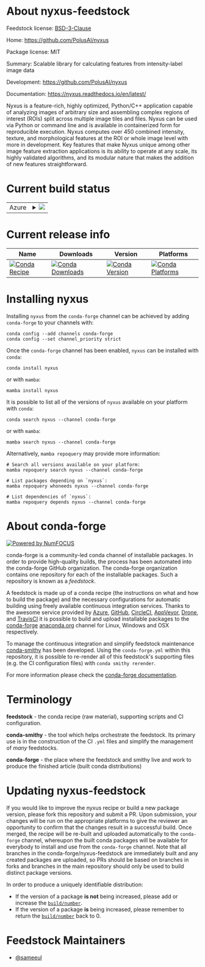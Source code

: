 About nyxus-feedstock
=====================

Feedstock license: [BSD-3-Clause](https://github.com/conda-forge/nyxus-feedstock/blob/main/LICENSE.txt)

Home: https://github.com/PolusAI/nyxus

Package license: MIT

Summary: Scalable library for calculating features from intensity-label image data

Development: https://github.com/PolusAI/nyxus

Documentation: https://nyxus.readthedocs.io/en/latest/

Nyxus is a feature-rich, highly optimized, Python/C++ application capable of analyzing images
of arbitrary size and assembling complex regions of interest (ROIs) split across multiple image
tiles and files. Nyxus can be used via Python or command line and is available in containerized
form for reproducible execution. Nyxus computes over 450 combined intensity, texture, and
morphological features at the ROI or whole image level with more in development.
Key features that make Nyxus unique among other image feature extraction applications is its
ability to operate at any scale, its highly validated algorithms,
and its modular nature that makes the addition of new features straightforward.


Current build status
====================


<table>
    
  <tr>
    <td>Azure</td>
    <td>
      <details>
        <summary>
          <a href="https://dev.azure.com/conda-forge/feedstock-builds/_build/latest?definitionId=17790&branchName=main">
            <img src="https://dev.azure.com/conda-forge/feedstock-builds/_apis/build/status/nyxus-feedstock?branchName=main">
          </a>
        </summary>
        <table>
          <thead><tr><th>Variant</th><th>Status</th></tr></thead>
          <tbody><tr>
              <td>linux_64_cuda_compiler_version12.9libarrow18.1python3.10.____cpython</td>
              <td>
                <a href="https://dev.azure.com/conda-forge/feedstock-builds/_build/latest?definitionId=17790&branchName=main">
                  <img src="https://dev.azure.com/conda-forge/feedstock-builds/_apis/build/status/nyxus-feedstock?branchName=main&jobName=linux&configuration=linux%20linux_64_cuda_compiler_version12.9libarrow18.1python3.10.____cpython" alt="variant">
                </a>
              </td>
            </tr><tr>
              <td>linux_64_cuda_compiler_version12.9libarrow18.1python3.11.____cpython</td>
              <td>
                <a href="https://dev.azure.com/conda-forge/feedstock-builds/_build/latest?definitionId=17790&branchName=main">
                  <img src="https://dev.azure.com/conda-forge/feedstock-builds/_apis/build/status/nyxus-feedstock?branchName=main&jobName=linux&configuration=linux%20linux_64_cuda_compiler_version12.9libarrow18.1python3.11.____cpython" alt="variant">
                </a>
              </td>
            </tr><tr>
              <td>linux_64_cuda_compiler_version12.9libarrow18.1python3.12.____cpython</td>
              <td>
                <a href="https://dev.azure.com/conda-forge/feedstock-builds/_build/latest?definitionId=17790&branchName=main">
                  <img src="https://dev.azure.com/conda-forge/feedstock-builds/_apis/build/status/nyxus-feedstock?branchName=main&jobName=linux&configuration=linux%20linux_64_cuda_compiler_version12.9libarrow18.1python3.12.____cpython" alt="variant">
                </a>
              </td>
            </tr><tr>
              <td>linux_64_cuda_compiler_version12.9libarrow18.1python3.13.____cp313</td>
              <td>
                <a href="https://dev.azure.com/conda-forge/feedstock-builds/_build/latest?definitionId=17790&branchName=main">
                  <img src="https://dev.azure.com/conda-forge/feedstock-builds/_apis/build/status/nyxus-feedstock?branchName=main&jobName=linux&configuration=linux%20linux_64_cuda_compiler_version12.9libarrow18.1python3.13.____cp313" alt="variant">
                </a>
              </td>
            </tr><tr>
              <td>linux_64_cuda_compiler_version12.9libarrow19.0python3.10.____cpython</td>
              <td>
                <a href="https://dev.azure.com/conda-forge/feedstock-builds/_build/latest?definitionId=17790&branchName=main">
                  <img src="https://dev.azure.com/conda-forge/feedstock-builds/_apis/build/status/nyxus-feedstock?branchName=main&jobName=linux&configuration=linux%20linux_64_cuda_compiler_version12.9libarrow19.0python3.10.____cpython" alt="variant">
                </a>
              </td>
            </tr><tr>
              <td>linux_64_cuda_compiler_version12.9libarrow19.0python3.11.____cpython</td>
              <td>
                <a href="https://dev.azure.com/conda-forge/feedstock-builds/_build/latest?definitionId=17790&branchName=main">
                  <img src="https://dev.azure.com/conda-forge/feedstock-builds/_apis/build/status/nyxus-feedstock?branchName=main&jobName=linux&configuration=linux%20linux_64_cuda_compiler_version12.9libarrow19.0python3.11.____cpython" alt="variant">
                </a>
              </td>
            </tr><tr>
              <td>linux_64_cuda_compiler_version12.9libarrow19.0python3.12.____cpython</td>
              <td>
                <a href="https://dev.azure.com/conda-forge/feedstock-builds/_build/latest?definitionId=17790&branchName=main">
                  <img src="https://dev.azure.com/conda-forge/feedstock-builds/_apis/build/status/nyxus-feedstock?branchName=main&jobName=linux&configuration=linux%20linux_64_cuda_compiler_version12.9libarrow19.0python3.12.____cpython" alt="variant">
                </a>
              </td>
            </tr><tr>
              <td>linux_64_cuda_compiler_version12.9libarrow19.0python3.13.____cp313</td>
              <td>
                <a href="https://dev.azure.com/conda-forge/feedstock-builds/_build/latest?definitionId=17790&branchName=main">
                  <img src="https://dev.azure.com/conda-forge/feedstock-builds/_apis/build/status/nyxus-feedstock?branchName=main&jobName=linux&configuration=linux%20linux_64_cuda_compiler_version12.9libarrow19.0python3.13.____cp313" alt="variant">
                </a>
              </td>
            </tr><tr>
              <td>linux_64_cuda_compiler_version12.9libarrow20.0python3.10.____cpython</td>
              <td>
                <a href="https://dev.azure.com/conda-forge/feedstock-builds/_build/latest?definitionId=17790&branchName=main">
                  <img src="https://dev.azure.com/conda-forge/feedstock-builds/_apis/build/status/nyxus-feedstock?branchName=main&jobName=linux&configuration=linux%20linux_64_cuda_compiler_version12.9libarrow20.0python3.10.____cpython" alt="variant">
                </a>
              </td>
            </tr><tr>
              <td>linux_64_cuda_compiler_version12.9libarrow20.0python3.11.____cpython</td>
              <td>
                <a href="https://dev.azure.com/conda-forge/feedstock-builds/_build/latest?definitionId=17790&branchName=main">
                  <img src="https://dev.azure.com/conda-forge/feedstock-builds/_apis/build/status/nyxus-feedstock?branchName=main&jobName=linux&configuration=linux%20linux_64_cuda_compiler_version12.9libarrow20.0python3.11.____cpython" alt="variant">
                </a>
              </td>
            </tr><tr>
              <td>linux_64_cuda_compiler_version12.9libarrow20.0python3.12.____cpython</td>
              <td>
                <a href="https://dev.azure.com/conda-forge/feedstock-builds/_build/latest?definitionId=17790&branchName=main">
                  <img src="https://dev.azure.com/conda-forge/feedstock-builds/_apis/build/status/nyxus-feedstock?branchName=main&jobName=linux&configuration=linux%20linux_64_cuda_compiler_version12.9libarrow20.0python3.12.____cpython" alt="variant">
                </a>
              </td>
            </tr><tr>
              <td>linux_64_cuda_compiler_version12.9libarrow20.0python3.13.____cp313</td>
              <td>
                <a href="https://dev.azure.com/conda-forge/feedstock-builds/_build/latest?definitionId=17790&branchName=main">
                  <img src="https://dev.azure.com/conda-forge/feedstock-builds/_apis/build/status/nyxus-feedstock?branchName=main&jobName=linux&configuration=linux%20linux_64_cuda_compiler_version12.9libarrow20.0python3.13.____cp313" alt="variant">
                </a>
              </td>
            </tr><tr>
              <td>linux_64_cuda_compiler_version12.9libarrow21.0python3.10.____cpython</td>
              <td>
                <a href="https://dev.azure.com/conda-forge/feedstock-builds/_build/latest?definitionId=17790&branchName=main">
                  <img src="https://dev.azure.com/conda-forge/feedstock-builds/_apis/build/status/nyxus-feedstock?branchName=main&jobName=linux&configuration=linux%20linux_64_cuda_compiler_version12.9libarrow21.0python3.10.____cpython" alt="variant">
                </a>
              </td>
            </tr><tr>
              <td>linux_64_cuda_compiler_version12.9libarrow21.0python3.11.____cpython</td>
              <td>
                <a href="https://dev.azure.com/conda-forge/feedstock-builds/_build/latest?definitionId=17790&branchName=main">
                  <img src="https://dev.azure.com/conda-forge/feedstock-builds/_apis/build/status/nyxus-feedstock?branchName=main&jobName=linux&configuration=linux%20linux_64_cuda_compiler_version12.9libarrow21.0python3.11.____cpython" alt="variant">
                </a>
              </td>
            </tr><tr>
              <td>linux_64_cuda_compiler_version12.9libarrow21.0python3.12.____cpython</td>
              <td>
                <a href="https://dev.azure.com/conda-forge/feedstock-builds/_build/latest?definitionId=17790&branchName=main">
                  <img src="https://dev.azure.com/conda-forge/feedstock-builds/_apis/build/status/nyxus-feedstock?branchName=main&jobName=linux&configuration=linux%20linux_64_cuda_compiler_version12.9libarrow21.0python3.12.____cpython" alt="variant">
                </a>
              </td>
            </tr><tr>
              <td>linux_64_cuda_compiler_version12.9libarrow21.0python3.13.____cp313</td>
              <td>
                <a href="https://dev.azure.com/conda-forge/feedstock-builds/_build/latest?definitionId=17790&branchName=main">
                  <img src="https://dev.azure.com/conda-forge/feedstock-builds/_apis/build/status/nyxus-feedstock?branchName=main&jobName=linux&configuration=linux%20linux_64_cuda_compiler_version12.9libarrow21.0python3.13.____cp313" alt="variant">
                </a>
              </td>
            </tr><tr>
              <td>linux_64_cuda_compiler_versionNonelibarrow18.1python3.10.____cpython</td>
              <td>
                <a href="https://dev.azure.com/conda-forge/feedstock-builds/_build/latest?definitionId=17790&branchName=main">
                  <img src="https://dev.azure.com/conda-forge/feedstock-builds/_apis/build/status/nyxus-feedstock?branchName=main&jobName=linux&configuration=linux%20linux_64_cuda_compiler_versionNonelibarrow18.1python3.10.____cpython" alt="variant">
                </a>
              </td>
            </tr><tr>
              <td>linux_64_cuda_compiler_versionNonelibarrow18.1python3.11.____cpython</td>
              <td>
                <a href="https://dev.azure.com/conda-forge/feedstock-builds/_build/latest?definitionId=17790&branchName=main">
                  <img src="https://dev.azure.com/conda-forge/feedstock-builds/_apis/build/status/nyxus-feedstock?branchName=main&jobName=linux&configuration=linux%20linux_64_cuda_compiler_versionNonelibarrow18.1python3.11.____cpython" alt="variant">
                </a>
              </td>
            </tr><tr>
              <td>linux_64_cuda_compiler_versionNonelibarrow18.1python3.12.____cpython</td>
              <td>
                <a href="https://dev.azure.com/conda-forge/feedstock-builds/_build/latest?definitionId=17790&branchName=main">
                  <img src="https://dev.azure.com/conda-forge/feedstock-builds/_apis/build/status/nyxus-feedstock?branchName=main&jobName=linux&configuration=linux%20linux_64_cuda_compiler_versionNonelibarrow18.1python3.12.____cpython" alt="variant">
                </a>
              </td>
            </tr><tr>
              <td>linux_64_cuda_compiler_versionNonelibarrow18.1python3.13.____cp313</td>
              <td>
                <a href="https://dev.azure.com/conda-forge/feedstock-builds/_build/latest?definitionId=17790&branchName=main">
                  <img src="https://dev.azure.com/conda-forge/feedstock-builds/_apis/build/status/nyxus-feedstock?branchName=main&jobName=linux&configuration=linux%20linux_64_cuda_compiler_versionNonelibarrow18.1python3.13.____cp313" alt="variant">
                </a>
              </td>
            </tr><tr>
              <td>linux_64_cuda_compiler_versionNonelibarrow19.0python3.10.____cpython</td>
              <td>
                <a href="https://dev.azure.com/conda-forge/feedstock-builds/_build/latest?definitionId=17790&branchName=main">
                  <img src="https://dev.azure.com/conda-forge/feedstock-builds/_apis/build/status/nyxus-feedstock?branchName=main&jobName=linux&configuration=linux%20linux_64_cuda_compiler_versionNonelibarrow19.0python3.10.____cpython" alt="variant">
                </a>
              </td>
            </tr><tr>
              <td>linux_64_cuda_compiler_versionNonelibarrow19.0python3.11.____cpython</td>
              <td>
                <a href="https://dev.azure.com/conda-forge/feedstock-builds/_build/latest?definitionId=17790&branchName=main">
                  <img src="https://dev.azure.com/conda-forge/feedstock-builds/_apis/build/status/nyxus-feedstock?branchName=main&jobName=linux&configuration=linux%20linux_64_cuda_compiler_versionNonelibarrow19.0python3.11.____cpython" alt="variant">
                </a>
              </td>
            </tr><tr>
              <td>linux_64_cuda_compiler_versionNonelibarrow19.0python3.12.____cpython</td>
              <td>
                <a href="https://dev.azure.com/conda-forge/feedstock-builds/_build/latest?definitionId=17790&branchName=main">
                  <img src="https://dev.azure.com/conda-forge/feedstock-builds/_apis/build/status/nyxus-feedstock?branchName=main&jobName=linux&configuration=linux%20linux_64_cuda_compiler_versionNonelibarrow19.0python3.12.____cpython" alt="variant">
                </a>
              </td>
            </tr><tr>
              <td>linux_64_cuda_compiler_versionNonelibarrow19.0python3.13.____cp313</td>
              <td>
                <a href="https://dev.azure.com/conda-forge/feedstock-builds/_build/latest?definitionId=17790&branchName=main">
                  <img src="https://dev.azure.com/conda-forge/feedstock-builds/_apis/build/status/nyxus-feedstock?branchName=main&jobName=linux&configuration=linux%20linux_64_cuda_compiler_versionNonelibarrow19.0python3.13.____cp313" alt="variant">
                </a>
              </td>
            </tr><tr>
              <td>linux_64_cuda_compiler_versionNonelibarrow20.0python3.10.____cpython</td>
              <td>
                <a href="https://dev.azure.com/conda-forge/feedstock-builds/_build/latest?definitionId=17790&branchName=main">
                  <img src="https://dev.azure.com/conda-forge/feedstock-builds/_apis/build/status/nyxus-feedstock?branchName=main&jobName=linux&configuration=linux%20linux_64_cuda_compiler_versionNonelibarrow20.0python3.10.____cpython" alt="variant">
                </a>
              </td>
            </tr><tr>
              <td>linux_64_cuda_compiler_versionNonelibarrow20.0python3.11.____cpython</td>
              <td>
                <a href="https://dev.azure.com/conda-forge/feedstock-builds/_build/latest?definitionId=17790&branchName=main">
                  <img src="https://dev.azure.com/conda-forge/feedstock-builds/_apis/build/status/nyxus-feedstock?branchName=main&jobName=linux&configuration=linux%20linux_64_cuda_compiler_versionNonelibarrow20.0python3.11.____cpython" alt="variant">
                </a>
              </td>
            </tr><tr>
              <td>linux_64_cuda_compiler_versionNonelibarrow20.0python3.12.____cpython</td>
              <td>
                <a href="https://dev.azure.com/conda-forge/feedstock-builds/_build/latest?definitionId=17790&branchName=main">
                  <img src="https://dev.azure.com/conda-forge/feedstock-builds/_apis/build/status/nyxus-feedstock?branchName=main&jobName=linux&configuration=linux%20linux_64_cuda_compiler_versionNonelibarrow20.0python3.12.____cpython" alt="variant">
                </a>
              </td>
            </tr><tr>
              <td>linux_64_cuda_compiler_versionNonelibarrow20.0python3.13.____cp313</td>
              <td>
                <a href="https://dev.azure.com/conda-forge/feedstock-builds/_build/latest?definitionId=17790&branchName=main">
                  <img src="https://dev.azure.com/conda-forge/feedstock-builds/_apis/build/status/nyxus-feedstock?branchName=main&jobName=linux&configuration=linux%20linux_64_cuda_compiler_versionNonelibarrow20.0python3.13.____cp313" alt="variant">
                </a>
              </td>
            </tr><tr>
              <td>linux_64_cuda_compiler_versionNonelibarrow21.0python3.10.____cpython</td>
              <td>
                <a href="https://dev.azure.com/conda-forge/feedstock-builds/_build/latest?definitionId=17790&branchName=main">
                  <img src="https://dev.azure.com/conda-forge/feedstock-builds/_apis/build/status/nyxus-feedstock?branchName=main&jobName=linux&configuration=linux%20linux_64_cuda_compiler_versionNonelibarrow21.0python3.10.____cpython" alt="variant">
                </a>
              </td>
            </tr><tr>
              <td>linux_64_cuda_compiler_versionNonelibarrow21.0python3.11.____cpython</td>
              <td>
                <a href="https://dev.azure.com/conda-forge/feedstock-builds/_build/latest?definitionId=17790&branchName=main">
                  <img src="https://dev.azure.com/conda-forge/feedstock-builds/_apis/build/status/nyxus-feedstock?branchName=main&jobName=linux&configuration=linux%20linux_64_cuda_compiler_versionNonelibarrow21.0python3.11.____cpython" alt="variant">
                </a>
              </td>
            </tr><tr>
              <td>linux_64_cuda_compiler_versionNonelibarrow21.0python3.12.____cpython</td>
              <td>
                <a href="https://dev.azure.com/conda-forge/feedstock-builds/_build/latest?definitionId=17790&branchName=main">
                  <img src="https://dev.azure.com/conda-forge/feedstock-builds/_apis/build/status/nyxus-feedstock?branchName=main&jobName=linux&configuration=linux%20linux_64_cuda_compiler_versionNonelibarrow21.0python3.12.____cpython" alt="variant">
                </a>
              </td>
            </tr><tr>
              <td>linux_64_cuda_compiler_versionNonelibarrow21.0python3.13.____cp313</td>
              <td>
                <a href="https://dev.azure.com/conda-forge/feedstock-builds/_build/latest?definitionId=17790&branchName=main">
                  <img src="https://dev.azure.com/conda-forge/feedstock-builds/_apis/build/status/nyxus-feedstock?branchName=main&jobName=linux&configuration=linux%20linux_64_cuda_compiler_versionNonelibarrow21.0python3.13.____cp313" alt="variant">
                </a>
              </td>
            </tr><tr>
              <td>osx_64_libarrow18.1python3.10.____cpython</td>
              <td>
                <a href="https://dev.azure.com/conda-forge/feedstock-builds/_build/latest?definitionId=17790&branchName=main">
                  <img src="https://dev.azure.com/conda-forge/feedstock-builds/_apis/build/status/nyxus-feedstock?branchName=main&jobName=osx&configuration=osx%20osx_64_libarrow18.1python3.10.____cpython" alt="variant">
                </a>
              </td>
            </tr><tr>
              <td>osx_64_libarrow18.1python3.11.____cpython</td>
              <td>
                <a href="https://dev.azure.com/conda-forge/feedstock-builds/_build/latest?definitionId=17790&branchName=main">
                  <img src="https://dev.azure.com/conda-forge/feedstock-builds/_apis/build/status/nyxus-feedstock?branchName=main&jobName=osx&configuration=osx%20osx_64_libarrow18.1python3.11.____cpython" alt="variant">
                </a>
              </td>
            </tr><tr>
              <td>osx_64_libarrow18.1python3.12.____cpython</td>
              <td>
                <a href="https://dev.azure.com/conda-forge/feedstock-builds/_build/latest?definitionId=17790&branchName=main">
                  <img src="https://dev.azure.com/conda-forge/feedstock-builds/_apis/build/status/nyxus-feedstock?branchName=main&jobName=osx&configuration=osx%20osx_64_libarrow18.1python3.12.____cpython" alt="variant">
                </a>
              </td>
            </tr><tr>
              <td>osx_64_libarrow18.1python3.13.____cp313</td>
              <td>
                <a href="https://dev.azure.com/conda-forge/feedstock-builds/_build/latest?definitionId=17790&branchName=main">
                  <img src="https://dev.azure.com/conda-forge/feedstock-builds/_apis/build/status/nyxus-feedstock?branchName=main&jobName=osx&configuration=osx%20osx_64_libarrow18.1python3.13.____cp313" alt="variant">
                </a>
              </td>
            </tr><tr>
              <td>osx_64_libarrow19.0python3.10.____cpython</td>
              <td>
                <a href="https://dev.azure.com/conda-forge/feedstock-builds/_build/latest?definitionId=17790&branchName=main">
                  <img src="https://dev.azure.com/conda-forge/feedstock-builds/_apis/build/status/nyxus-feedstock?branchName=main&jobName=osx&configuration=osx%20osx_64_libarrow19.0python3.10.____cpython" alt="variant">
                </a>
              </td>
            </tr><tr>
              <td>osx_64_libarrow19.0python3.11.____cpython</td>
              <td>
                <a href="https://dev.azure.com/conda-forge/feedstock-builds/_build/latest?definitionId=17790&branchName=main">
                  <img src="https://dev.azure.com/conda-forge/feedstock-builds/_apis/build/status/nyxus-feedstock?branchName=main&jobName=osx&configuration=osx%20osx_64_libarrow19.0python3.11.____cpython" alt="variant">
                </a>
              </td>
            </tr><tr>
              <td>osx_64_libarrow19.0python3.12.____cpython</td>
              <td>
                <a href="https://dev.azure.com/conda-forge/feedstock-builds/_build/latest?definitionId=17790&branchName=main">
                  <img src="https://dev.azure.com/conda-forge/feedstock-builds/_apis/build/status/nyxus-feedstock?branchName=main&jobName=osx&configuration=osx%20osx_64_libarrow19.0python3.12.____cpython" alt="variant">
                </a>
              </td>
            </tr><tr>
              <td>osx_64_libarrow19.0python3.13.____cp313</td>
              <td>
                <a href="https://dev.azure.com/conda-forge/feedstock-builds/_build/latest?definitionId=17790&branchName=main">
                  <img src="https://dev.azure.com/conda-forge/feedstock-builds/_apis/build/status/nyxus-feedstock?branchName=main&jobName=osx&configuration=osx%20osx_64_libarrow19.0python3.13.____cp313" alt="variant">
                </a>
              </td>
            </tr><tr>
              <td>osx_64_libarrow20.0python3.10.____cpython</td>
              <td>
                <a href="https://dev.azure.com/conda-forge/feedstock-builds/_build/latest?definitionId=17790&branchName=main">
                  <img src="https://dev.azure.com/conda-forge/feedstock-builds/_apis/build/status/nyxus-feedstock?branchName=main&jobName=osx&configuration=osx%20osx_64_libarrow20.0python3.10.____cpython" alt="variant">
                </a>
              </td>
            </tr><tr>
              <td>osx_64_libarrow20.0python3.11.____cpython</td>
              <td>
                <a href="https://dev.azure.com/conda-forge/feedstock-builds/_build/latest?definitionId=17790&branchName=main">
                  <img src="https://dev.azure.com/conda-forge/feedstock-builds/_apis/build/status/nyxus-feedstock?branchName=main&jobName=osx&configuration=osx%20osx_64_libarrow20.0python3.11.____cpython" alt="variant">
                </a>
              </td>
            </tr><tr>
              <td>osx_64_libarrow20.0python3.12.____cpython</td>
              <td>
                <a href="https://dev.azure.com/conda-forge/feedstock-builds/_build/latest?definitionId=17790&branchName=main">
                  <img src="https://dev.azure.com/conda-forge/feedstock-builds/_apis/build/status/nyxus-feedstock?branchName=main&jobName=osx&configuration=osx%20osx_64_libarrow20.0python3.12.____cpython" alt="variant">
                </a>
              </td>
            </tr><tr>
              <td>osx_64_libarrow20.0python3.13.____cp313</td>
              <td>
                <a href="https://dev.azure.com/conda-forge/feedstock-builds/_build/latest?definitionId=17790&branchName=main">
                  <img src="https://dev.azure.com/conda-forge/feedstock-builds/_apis/build/status/nyxus-feedstock?branchName=main&jobName=osx&configuration=osx%20osx_64_libarrow20.0python3.13.____cp313" alt="variant">
                </a>
              </td>
            </tr><tr>
              <td>osx_64_libarrow21.0python3.10.____cpython</td>
              <td>
                <a href="https://dev.azure.com/conda-forge/feedstock-builds/_build/latest?definitionId=17790&branchName=main">
                  <img src="https://dev.azure.com/conda-forge/feedstock-builds/_apis/build/status/nyxus-feedstock?branchName=main&jobName=osx&configuration=osx%20osx_64_libarrow21.0python3.10.____cpython" alt="variant">
                </a>
              </td>
            </tr><tr>
              <td>osx_64_libarrow21.0python3.11.____cpython</td>
              <td>
                <a href="https://dev.azure.com/conda-forge/feedstock-builds/_build/latest?definitionId=17790&branchName=main">
                  <img src="https://dev.azure.com/conda-forge/feedstock-builds/_apis/build/status/nyxus-feedstock?branchName=main&jobName=osx&configuration=osx%20osx_64_libarrow21.0python3.11.____cpython" alt="variant">
                </a>
              </td>
            </tr><tr>
              <td>osx_64_libarrow21.0python3.12.____cpython</td>
              <td>
                <a href="https://dev.azure.com/conda-forge/feedstock-builds/_build/latest?definitionId=17790&branchName=main">
                  <img src="https://dev.azure.com/conda-forge/feedstock-builds/_apis/build/status/nyxus-feedstock?branchName=main&jobName=osx&configuration=osx%20osx_64_libarrow21.0python3.12.____cpython" alt="variant">
                </a>
              </td>
            </tr><tr>
              <td>osx_64_libarrow21.0python3.13.____cp313</td>
              <td>
                <a href="https://dev.azure.com/conda-forge/feedstock-builds/_build/latest?definitionId=17790&branchName=main">
                  <img src="https://dev.azure.com/conda-forge/feedstock-builds/_apis/build/status/nyxus-feedstock?branchName=main&jobName=osx&configuration=osx%20osx_64_libarrow21.0python3.13.____cp313" alt="variant">
                </a>
              </td>
            </tr><tr>
              <td>win_64_cuda_compiler_version12.9libarrow18.1python3.10.____cpython</td>
              <td>
                <a href="https://dev.azure.com/conda-forge/feedstock-builds/_build/latest?definitionId=17790&branchName=main">
                  <img src="https://dev.azure.com/conda-forge/feedstock-builds/_apis/build/status/nyxus-feedstock?branchName=main&jobName=win&configuration=win%20win_64_cuda_compiler_version12.9libarrow18.1python3.10.____cpython" alt="variant">
                </a>
              </td>
            </tr><tr>
              <td>win_64_cuda_compiler_version12.9libarrow18.1python3.11.____cpython</td>
              <td>
                <a href="https://dev.azure.com/conda-forge/feedstock-builds/_build/latest?definitionId=17790&branchName=main">
                  <img src="https://dev.azure.com/conda-forge/feedstock-builds/_apis/build/status/nyxus-feedstock?branchName=main&jobName=win&configuration=win%20win_64_cuda_compiler_version12.9libarrow18.1python3.11.____cpython" alt="variant">
                </a>
              </td>
            </tr><tr>
              <td>win_64_cuda_compiler_version12.9libarrow18.1python3.12.____cpython</td>
              <td>
                <a href="https://dev.azure.com/conda-forge/feedstock-builds/_build/latest?definitionId=17790&branchName=main">
                  <img src="https://dev.azure.com/conda-forge/feedstock-builds/_apis/build/status/nyxus-feedstock?branchName=main&jobName=win&configuration=win%20win_64_cuda_compiler_version12.9libarrow18.1python3.12.____cpython" alt="variant">
                </a>
              </td>
            </tr><tr>
              <td>win_64_cuda_compiler_version12.9libarrow18.1python3.13.____cp313</td>
              <td>
                <a href="https://dev.azure.com/conda-forge/feedstock-builds/_build/latest?definitionId=17790&branchName=main">
                  <img src="https://dev.azure.com/conda-forge/feedstock-builds/_apis/build/status/nyxus-feedstock?branchName=main&jobName=win&configuration=win%20win_64_cuda_compiler_version12.9libarrow18.1python3.13.____cp313" alt="variant">
                </a>
              </td>
            </tr><tr>
              <td>win_64_cuda_compiler_version12.9libarrow19.0python3.10.____cpython</td>
              <td>
                <a href="https://dev.azure.com/conda-forge/feedstock-builds/_build/latest?definitionId=17790&branchName=main">
                  <img src="https://dev.azure.com/conda-forge/feedstock-builds/_apis/build/status/nyxus-feedstock?branchName=main&jobName=win&configuration=win%20win_64_cuda_compiler_version12.9libarrow19.0python3.10.____cpython" alt="variant">
                </a>
              </td>
            </tr><tr>
              <td>win_64_cuda_compiler_version12.9libarrow19.0python3.11.____cpython</td>
              <td>
                <a href="https://dev.azure.com/conda-forge/feedstock-builds/_build/latest?definitionId=17790&branchName=main">
                  <img src="https://dev.azure.com/conda-forge/feedstock-builds/_apis/build/status/nyxus-feedstock?branchName=main&jobName=win&configuration=win%20win_64_cuda_compiler_version12.9libarrow19.0python3.11.____cpython" alt="variant">
                </a>
              </td>
            </tr><tr>
              <td>win_64_cuda_compiler_version12.9libarrow19.0python3.12.____cpython</td>
              <td>
                <a href="https://dev.azure.com/conda-forge/feedstock-builds/_build/latest?definitionId=17790&branchName=main">
                  <img src="https://dev.azure.com/conda-forge/feedstock-builds/_apis/build/status/nyxus-feedstock?branchName=main&jobName=win&configuration=win%20win_64_cuda_compiler_version12.9libarrow19.0python3.12.____cpython" alt="variant">
                </a>
              </td>
            </tr><tr>
              <td>win_64_cuda_compiler_version12.9libarrow19.0python3.13.____cp313</td>
              <td>
                <a href="https://dev.azure.com/conda-forge/feedstock-builds/_build/latest?definitionId=17790&branchName=main">
                  <img src="https://dev.azure.com/conda-forge/feedstock-builds/_apis/build/status/nyxus-feedstock?branchName=main&jobName=win&configuration=win%20win_64_cuda_compiler_version12.9libarrow19.0python3.13.____cp313" alt="variant">
                </a>
              </td>
            </tr><tr>
              <td>win_64_cuda_compiler_version12.9libarrow20.0python3.10.____cpython</td>
              <td>
                <a href="https://dev.azure.com/conda-forge/feedstock-builds/_build/latest?definitionId=17790&branchName=main">
                  <img src="https://dev.azure.com/conda-forge/feedstock-builds/_apis/build/status/nyxus-feedstock?branchName=main&jobName=win&configuration=win%20win_64_cuda_compiler_version12.9libarrow20.0python3.10.____cpython" alt="variant">
                </a>
              </td>
            </tr><tr>
              <td>win_64_cuda_compiler_version12.9libarrow20.0python3.11.____cpython</td>
              <td>
                <a href="https://dev.azure.com/conda-forge/feedstock-builds/_build/latest?definitionId=17790&branchName=main">
                  <img src="https://dev.azure.com/conda-forge/feedstock-builds/_apis/build/status/nyxus-feedstock?branchName=main&jobName=win&configuration=win%20win_64_cuda_compiler_version12.9libarrow20.0python3.11.____cpython" alt="variant">
                </a>
              </td>
            </tr><tr>
              <td>win_64_cuda_compiler_version12.9libarrow20.0python3.12.____cpython</td>
              <td>
                <a href="https://dev.azure.com/conda-forge/feedstock-builds/_build/latest?definitionId=17790&branchName=main">
                  <img src="https://dev.azure.com/conda-forge/feedstock-builds/_apis/build/status/nyxus-feedstock?branchName=main&jobName=win&configuration=win%20win_64_cuda_compiler_version12.9libarrow20.0python3.12.____cpython" alt="variant">
                </a>
              </td>
            </tr><tr>
              <td>win_64_cuda_compiler_version12.9libarrow20.0python3.13.____cp313</td>
              <td>
                <a href="https://dev.azure.com/conda-forge/feedstock-builds/_build/latest?definitionId=17790&branchName=main">
                  <img src="https://dev.azure.com/conda-forge/feedstock-builds/_apis/build/status/nyxus-feedstock?branchName=main&jobName=win&configuration=win%20win_64_cuda_compiler_version12.9libarrow20.0python3.13.____cp313" alt="variant">
                </a>
              </td>
            </tr><tr>
              <td>win_64_cuda_compiler_version12.9libarrow21.0python3.10.____cpython</td>
              <td>
                <a href="https://dev.azure.com/conda-forge/feedstock-builds/_build/latest?definitionId=17790&branchName=main">
                  <img src="https://dev.azure.com/conda-forge/feedstock-builds/_apis/build/status/nyxus-feedstock?branchName=main&jobName=win&configuration=win%20win_64_cuda_compiler_version12.9libarrow21.0python3.10.____cpython" alt="variant">
                </a>
              </td>
            </tr><tr>
              <td>win_64_cuda_compiler_version12.9libarrow21.0python3.11.____cpython</td>
              <td>
                <a href="https://dev.azure.com/conda-forge/feedstock-builds/_build/latest?definitionId=17790&branchName=main">
                  <img src="https://dev.azure.com/conda-forge/feedstock-builds/_apis/build/status/nyxus-feedstock?branchName=main&jobName=win&configuration=win%20win_64_cuda_compiler_version12.9libarrow21.0python3.11.____cpython" alt="variant">
                </a>
              </td>
            </tr><tr>
              <td>win_64_cuda_compiler_version12.9libarrow21.0python3.12.____cpython</td>
              <td>
                <a href="https://dev.azure.com/conda-forge/feedstock-builds/_build/latest?definitionId=17790&branchName=main">
                  <img src="https://dev.azure.com/conda-forge/feedstock-builds/_apis/build/status/nyxus-feedstock?branchName=main&jobName=win&configuration=win%20win_64_cuda_compiler_version12.9libarrow21.0python3.12.____cpython" alt="variant">
                </a>
              </td>
            </tr><tr>
              <td>win_64_cuda_compiler_version12.9libarrow21.0python3.13.____cp313</td>
              <td>
                <a href="https://dev.azure.com/conda-forge/feedstock-builds/_build/latest?definitionId=17790&branchName=main">
                  <img src="https://dev.azure.com/conda-forge/feedstock-builds/_apis/build/status/nyxus-feedstock?branchName=main&jobName=win&configuration=win%20win_64_cuda_compiler_version12.9libarrow21.0python3.13.____cp313" alt="variant">
                </a>
              </td>
            </tr><tr>
              <td>win_64_cuda_compiler_versionNonelibarrow18.1python3.10.____cpython</td>
              <td>
                <a href="https://dev.azure.com/conda-forge/feedstock-builds/_build/latest?definitionId=17790&branchName=main">
                  <img src="https://dev.azure.com/conda-forge/feedstock-builds/_apis/build/status/nyxus-feedstock?branchName=main&jobName=win&configuration=win%20win_64_cuda_compiler_versionNonelibarrow18.1python3.10.____cpython" alt="variant">
                </a>
              </td>
            </tr><tr>
              <td>win_64_cuda_compiler_versionNonelibarrow18.1python3.11.____cpython</td>
              <td>
                <a href="https://dev.azure.com/conda-forge/feedstock-builds/_build/latest?definitionId=17790&branchName=main">
                  <img src="https://dev.azure.com/conda-forge/feedstock-builds/_apis/build/status/nyxus-feedstock?branchName=main&jobName=win&configuration=win%20win_64_cuda_compiler_versionNonelibarrow18.1python3.11.____cpython" alt="variant">
                </a>
              </td>
            </tr><tr>
              <td>win_64_cuda_compiler_versionNonelibarrow18.1python3.12.____cpython</td>
              <td>
                <a href="https://dev.azure.com/conda-forge/feedstock-builds/_build/latest?definitionId=17790&branchName=main">
                  <img src="https://dev.azure.com/conda-forge/feedstock-builds/_apis/build/status/nyxus-feedstock?branchName=main&jobName=win&configuration=win%20win_64_cuda_compiler_versionNonelibarrow18.1python3.12.____cpython" alt="variant">
                </a>
              </td>
            </tr><tr>
              <td>win_64_cuda_compiler_versionNonelibarrow18.1python3.13.____cp313</td>
              <td>
                <a href="https://dev.azure.com/conda-forge/feedstock-builds/_build/latest?definitionId=17790&branchName=main">
                  <img src="https://dev.azure.com/conda-forge/feedstock-builds/_apis/build/status/nyxus-feedstock?branchName=main&jobName=win&configuration=win%20win_64_cuda_compiler_versionNonelibarrow18.1python3.13.____cp313" alt="variant">
                </a>
              </td>
            </tr><tr>
              <td>win_64_cuda_compiler_versionNonelibarrow19.0python3.10.____cpython</td>
              <td>
                <a href="https://dev.azure.com/conda-forge/feedstock-builds/_build/latest?definitionId=17790&branchName=main">
                  <img src="https://dev.azure.com/conda-forge/feedstock-builds/_apis/build/status/nyxus-feedstock?branchName=main&jobName=win&configuration=win%20win_64_cuda_compiler_versionNonelibarrow19.0python3.10.____cpython" alt="variant">
                </a>
              </td>
            </tr><tr>
              <td>win_64_cuda_compiler_versionNonelibarrow19.0python3.11.____cpython</td>
              <td>
                <a href="https://dev.azure.com/conda-forge/feedstock-builds/_build/latest?definitionId=17790&branchName=main">
                  <img src="https://dev.azure.com/conda-forge/feedstock-builds/_apis/build/status/nyxus-feedstock?branchName=main&jobName=win&configuration=win%20win_64_cuda_compiler_versionNonelibarrow19.0python3.11.____cpython" alt="variant">
                </a>
              </td>
            </tr><tr>
              <td>win_64_cuda_compiler_versionNonelibarrow19.0python3.12.____cpython</td>
              <td>
                <a href="https://dev.azure.com/conda-forge/feedstock-builds/_build/latest?definitionId=17790&branchName=main">
                  <img src="https://dev.azure.com/conda-forge/feedstock-builds/_apis/build/status/nyxus-feedstock?branchName=main&jobName=win&configuration=win%20win_64_cuda_compiler_versionNonelibarrow19.0python3.12.____cpython" alt="variant">
                </a>
              </td>
            </tr><tr>
              <td>win_64_cuda_compiler_versionNonelibarrow19.0python3.13.____cp313</td>
              <td>
                <a href="https://dev.azure.com/conda-forge/feedstock-builds/_build/latest?definitionId=17790&branchName=main">
                  <img src="https://dev.azure.com/conda-forge/feedstock-builds/_apis/build/status/nyxus-feedstock?branchName=main&jobName=win&configuration=win%20win_64_cuda_compiler_versionNonelibarrow19.0python3.13.____cp313" alt="variant">
                </a>
              </td>
            </tr><tr>
              <td>win_64_cuda_compiler_versionNonelibarrow20.0python3.10.____cpython</td>
              <td>
                <a href="https://dev.azure.com/conda-forge/feedstock-builds/_build/latest?definitionId=17790&branchName=main">
                  <img src="https://dev.azure.com/conda-forge/feedstock-builds/_apis/build/status/nyxus-feedstock?branchName=main&jobName=win&configuration=win%20win_64_cuda_compiler_versionNonelibarrow20.0python3.10.____cpython" alt="variant">
                </a>
              </td>
            </tr><tr>
              <td>win_64_cuda_compiler_versionNonelibarrow20.0python3.11.____cpython</td>
              <td>
                <a href="https://dev.azure.com/conda-forge/feedstock-builds/_build/latest?definitionId=17790&branchName=main">
                  <img src="https://dev.azure.com/conda-forge/feedstock-builds/_apis/build/status/nyxus-feedstock?branchName=main&jobName=win&configuration=win%20win_64_cuda_compiler_versionNonelibarrow20.0python3.11.____cpython" alt="variant">
                </a>
              </td>
            </tr><tr>
              <td>win_64_cuda_compiler_versionNonelibarrow20.0python3.12.____cpython</td>
              <td>
                <a href="https://dev.azure.com/conda-forge/feedstock-builds/_build/latest?definitionId=17790&branchName=main">
                  <img src="https://dev.azure.com/conda-forge/feedstock-builds/_apis/build/status/nyxus-feedstock?branchName=main&jobName=win&configuration=win%20win_64_cuda_compiler_versionNonelibarrow20.0python3.12.____cpython" alt="variant">
                </a>
              </td>
            </tr><tr>
              <td>win_64_cuda_compiler_versionNonelibarrow20.0python3.13.____cp313</td>
              <td>
                <a href="https://dev.azure.com/conda-forge/feedstock-builds/_build/latest?definitionId=17790&branchName=main">
                  <img src="https://dev.azure.com/conda-forge/feedstock-builds/_apis/build/status/nyxus-feedstock?branchName=main&jobName=win&configuration=win%20win_64_cuda_compiler_versionNonelibarrow20.0python3.13.____cp313" alt="variant">
                </a>
              </td>
            </tr><tr>
              <td>win_64_cuda_compiler_versionNonelibarrow21.0python3.10.____cpython</td>
              <td>
                <a href="https://dev.azure.com/conda-forge/feedstock-builds/_build/latest?definitionId=17790&branchName=main">
                  <img src="https://dev.azure.com/conda-forge/feedstock-builds/_apis/build/status/nyxus-feedstock?branchName=main&jobName=win&configuration=win%20win_64_cuda_compiler_versionNonelibarrow21.0python3.10.____cpython" alt="variant">
                </a>
              </td>
            </tr><tr>
              <td>win_64_cuda_compiler_versionNonelibarrow21.0python3.11.____cpython</td>
              <td>
                <a href="https://dev.azure.com/conda-forge/feedstock-builds/_build/latest?definitionId=17790&branchName=main">
                  <img src="https://dev.azure.com/conda-forge/feedstock-builds/_apis/build/status/nyxus-feedstock?branchName=main&jobName=win&configuration=win%20win_64_cuda_compiler_versionNonelibarrow21.0python3.11.____cpython" alt="variant">
                </a>
              </td>
            </tr><tr>
              <td>win_64_cuda_compiler_versionNonelibarrow21.0python3.12.____cpython</td>
              <td>
                <a href="https://dev.azure.com/conda-forge/feedstock-builds/_build/latest?definitionId=17790&branchName=main">
                  <img src="https://dev.azure.com/conda-forge/feedstock-builds/_apis/build/status/nyxus-feedstock?branchName=main&jobName=win&configuration=win%20win_64_cuda_compiler_versionNonelibarrow21.0python3.12.____cpython" alt="variant">
                </a>
              </td>
            </tr><tr>
              <td>win_64_cuda_compiler_versionNonelibarrow21.0python3.13.____cp313</td>
              <td>
                <a href="https://dev.azure.com/conda-forge/feedstock-builds/_build/latest?definitionId=17790&branchName=main">
                  <img src="https://dev.azure.com/conda-forge/feedstock-builds/_apis/build/status/nyxus-feedstock?branchName=main&jobName=win&configuration=win%20win_64_cuda_compiler_versionNonelibarrow21.0python3.13.____cp313" alt="variant">
                </a>
              </td>
            </tr>
          </tbody>
        </table>
      </details>
    </td>
  </tr>
</table>

Current release info
====================

| Name | Downloads | Version | Platforms |
| --- | --- | --- | --- |
| [![Conda Recipe](https://img.shields.io/badge/recipe-nyxus-green.svg)](https://anaconda.org/conda-forge/nyxus) | [![Conda Downloads](https://img.shields.io/conda/dn/conda-forge/nyxus.svg)](https://anaconda.org/conda-forge/nyxus) | [![Conda Version](https://img.shields.io/conda/vn/conda-forge/nyxus.svg)](https://anaconda.org/conda-forge/nyxus) | [![Conda Platforms](https://img.shields.io/conda/pn/conda-forge/nyxus.svg)](https://anaconda.org/conda-forge/nyxus) |

Installing nyxus
================

Installing `nyxus` from the `conda-forge` channel can be achieved by adding `conda-forge` to your channels with:

```
conda config --add channels conda-forge
conda config --set channel_priority strict
```

Once the `conda-forge` channel has been enabled, `nyxus` can be installed with `conda`:

```
conda install nyxus
```

or with `mamba`:

```
mamba install nyxus
```

It is possible to list all of the versions of `nyxus` available on your platform with `conda`:

```
conda search nyxus --channel conda-forge
```

or with `mamba`:

```
mamba search nyxus --channel conda-forge
```

Alternatively, `mamba repoquery` may provide more information:

```
# Search all versions available on your platform:
mamba repoquery search nyxus --channel conda-forge

# List packages depending on `nyxus`:
mamba repoquery whoneeds nyxus --channel conda-forge

# List dependencies of `nyxus`:
mamba repoquery depends nyxus --channel conda-forge
```


About conda-forge
=================

[![Powered by
NumFOCUS](https://img.shields.io/badge/powered%20by-NumFOCUS-orange.svg?style=flat&colorA=E1523D&colorB=007D8A)](https://numfocus.org)

conda-forge is a community-led conda channel of installable packages.
In order to provide high-quality builds, the process has been automated into the
conda-forge GitHub organization. The conda-forge organization contains one repository
for each of the installable packages. Such a repository is known as a *feedstock*.

A feedstock is made up of a conda recipe (the instructions on what and how to build
the package) and the necessary configurations for automatic building using freely
available continuous integration services. Thanks to the awesome service provided by
[Azure](https://azure.microsoft.com/en-us/services/devops/), [GitHub](https://github.com/),
[CircleCI](https://circleci.com/), [AppVeyor](https://www.appveyor.com/),
[Drone](https://cloud.drone.io/welcome), and [TravisCI](https://travis-ci.com/)
it is possible to build and upload installable packages to the
[conda-forge](https://anaconda.org/conda-forge) [anaconda.org](https://anaconda.org/)
channel for Linux, Windows and OSX respectively.

To manage the continuous integration and simplify feedstock maintenance
[conda-smithy](https://github.com/conda-forge/conda-smithy) has been developed.
Using the ``conda-forge.yml`` within this repository, it is possible to re-render all of
this feedstock's supporting files (e.g. the CI configuration files) with ``conda smithy rerender``.

For more information please check the [conda-forge documentation](https://conda-forge.org/docs/).

Terminology
===========

**feedstock** - the conda recipe (raw material), supporting scripts and CI configuration.

**conda-smithy** - the tool which helps orchestrate the feedstock.
                   Its primary use is in the construction of the CI ``.yml`` files
                   and simplify the management of *many* feedstocks.

**conda-forge** - the place where the feedstock and smithy live and work to
                  produce the finished article (built conda distributions)


Updating nyxus-feedstock
========================

If you would like to improve the nyxus recipe or build a new
package version, please fork this repository and submit a PR. Upon submission,
your changes will be run on the appropriate platforms to give the reviewer an
opportunity to confirm that the changes result in a successful build. Once
merged, the recipe will be re-built and uploaded automatically to the
`conda-forge` channel, whereupon the built conda packages will be available for
everybody to install and use from the `conda-forge` channel.
Note that all branches in the conda-forge/nyxus-feedstock are
immediately built and any created packages are uploaded, so PRs should be based
on branches in forks and branches in the main repository should only be used to
build distinct package versions.

In order to produce a uniquely identifiable distribution:
 * If the version of a package **is not** being increased, please add or increase
   the [``build/number``](https://docs.conda.io/projects/conda-build/en/latest/resources/define-metadata.html#build-number-and-string).
 * If the version of a package **is** being increased, please remember to return
   the [``build/number``](https://docs.conda.io/projects/conda-build/en/latest/resources/define-metadata.html#build-number-and-string)
   back to 0.

Feedstock Maintainers
=====================

* [@sameeul](https://github.com/sameeul/)

